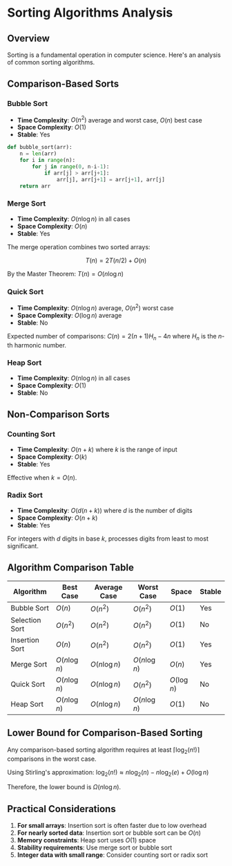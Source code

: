 # Sorting Algorithms Analysis

## Overview

Sorting is a fundamental operation in computer science. Here's an analysis of common sorting algorithms.

## Comparison-Based Sorts

### Bubble Sort
- **Time Complexity**: $O(n^2)$ average and worst case, $O(n)$ best case
- **Space Complexity**: $O(1)$
- **Stable**: Yes

```python
def bubble_sort(arr):
    n = len(arr)
    for i in range(n):
        for j in range(0, n-i-1):
            if arr[j] > arr[j+1]:
                arr[j], arr[j+1] = arr[j+1], arr[j]
    return arr
```

### Merge Sort
- **Time Complexity**: $O(n \log n)$ in all cases
- **Space Complexity**: $O(n)$
- **Stable**: Yes

The merge operation combines two sorted arrays:

$$T(n) = 2T(n/2) + O(n)$$

By the Master Theorem: $T(n) = O(n \log n)$

### Quick Sort
- **Time Complexity**: $O(n \log n)$ average, $O(n^2)$ worst case
- **Space Complexity**: $O(\log n)$ average
- **Stable**: No

Expected number of comparisons: $C(n) = 2(n+1)H_n - 4n$ where $H_n$ is the $n$-th harmonic number.

### Heap Sort
- **Time Complexity**: $O(n \log n)$ in all cases
- **Space Complexity**: $O(1)$
- **Stable**: No

## Non-Comparison Sorts

### Counting Sort
- **Time Complexity**: $O(n + k)$ where $k$ is the range of input
- **Space Complexity**: $O(k)$
- **Stable**: Yes

Effective when $k = O(n)$.

### Radix Sort
- **Time Complexity**: $O(d(n + k))$ where $d$ is the number of digits
- **Space Complexity**: $O(n + k)$
- **Stable**: Yes

For integers with $d$ digits in base $k$, processes digits from least to most significant.

## Algorithm Comparison Table

| Algorithm | Best Case | Average Case | Worst Case | Space | Stable |
|-----------|-----------|--------------|------------|-------|--------|
| Bubble Sort | $O(n)$ | $O(n^2)$ | $O(n^2)$ | $O(1)$ | Yes |
| Selection Sort | $O(n^2)$ | $O(n^2)$ | $O(n^2)$ | $O(1)$ | No |
| Insertion Sort | $O(n)$ | $O(n^2)$ | $O(n^2)$ | $O(1)$ | Yes |
| Merge Sort | $O(n \log n)$ | $O(n \log n)$ | $O(n \log n)$ | $O(n)$ | Yes |
| Quick Sort | $O(n \log n)$ | $O(n \log n)$ | $O(n^2)$ | $O(\log n)$ | No |
| Heap Sort | $O(n \log n)$ | $O(n \log n)$ | $O(n \log n)$ | $O(1)$ | No |

## Lower Bound for Comparison-Based Sorting

Any comparison-based sorting algorithm requires at least $\lceil \log_2(n!) \rceil$ comparisons in the worst case.

Using Stirling's approximation: $\log_2(n!) \approx n \log_2(n) - n \log_2(e) + O(\log n)$

Therefore, the lower bound is $\Omega(n \log n)$.

## Practical Considerations

1. **For small arrays**: Insertion sort is often faster due to low overhead
2. **For nearly sorted data**: Insertion sort or bubble sort can be $O(n)$
3. **Memory constraints**: Heap sort uses $O(1)$ space
4. **Stability requirements**: Use merge sort or bubble sort
5. **Integer data with small range**: Consider counting sort or radix sort